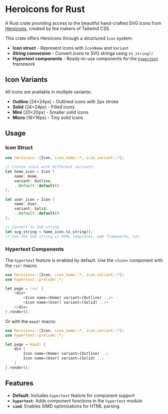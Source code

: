 # Heroicons for Rust

A Rust crate providing access to the beautiful hand-crafted SVG icons from
[Heroicons](https://heroicons.com), created by the makers of Tailwind CSS.

This crate offers Heroicons through a structured `Icon` system:
- **Icon struct** - Represent icons with `IconName` and `Variant`
- **String conversion** - Convert icons to SVG strings using `to_string()`
- **Hypertext components** - Ready-to-use components for the [`hypertext`](https://crates.io/crates/hypertext) framework

## Icon Variants

All icons are available in multiple variants:
- **Outline** (24×24px) - Outlined icons with 2px stroke
- **Solid** (24×24px) - Filled icons
- **Mini** (20×20px) - Smaller solid icons
- **Micro** (16×16px) - Tiny solid icons

## Usage

### Icon Struct

```rust
use heroicons::{Icon, icon_name::*, icon_variant::*};

// Create icons with different variants
let home_icon = Icon {
    name: Home,
    variant: Outline,
    ..Default::default()
};

let user_icon = Icon {
    name: User,
    variant: Solid,
    ..Default::default()
};

// Convert to SVG string
let svg_string = home_icon.to_string();
// Use the SVG string in HTML templates, web frameworks, etc.
```

### Hypertext Components

The `hypertext` feature is enabled by default. Use the `<Icon>` component with the `rsx!` macro:

```rust
use heroicons::{Icon, icon_name::*, icon_variant::*};
use hypertext::prelude::*;

let page = rsx! {
    <div>
        <Icon name=(Home) variant=(Outline) ../>
        <Icon name=(User) variant=(Solid) ../>
    </div>
}.render();
```

Or with the `maud!` macro:

```rust
use heroicons::{Icon, icon_name::*, icon_variant::*};
use hypertext::prelude::*;

let page = maud! {
    div {
        Icon name=(Home) variant=(Outline) ..;
        Icon name=(User) variant=(Solid) ..;
    }
}.render();
```

## Features

- **Default**: Includes `hypertext` feature for component support
- **`hypertext`**: Adds component functions in the `hypertext` module  
- **`simd`**: Enables SIMD optimizations for HTML parsing
